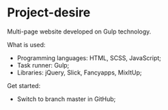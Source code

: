 # Project-desire
Multi-page website developed on Gulp technology.

What is used:

- Programming languages: HTML, SCSS, JavaScript;
- Task runner: Gulp;
- Libraries: jQuery, Slick, Fancyapps, MixItUp;

Get started:

- Switch to branch master in GitHub;
